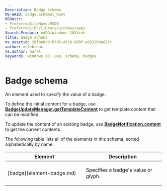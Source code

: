 ```yaml
---
Description: Badge schema
MS-HAID: badge.Schema\_Root
MSHAttr:
- PreferredSiteName:MSDN
- PreferredLib:/library/windows/apps
Search.Product: eADQiWindows 10XVcnh
title: Badge schema
ms.assetid: 20fba0dd-b7d6-47c8-9d9f-a8831bda627c
author: mcleblanc
ms.author: markl
keywords: windows 10, uwp, schema, badges
---
```


# Badge schema


An element used to specify the value of a badge.

To define the initial content for a badge, use [**BadgeUpdateManager.getTemplateContent**](https://msdn.microsoft.com/library/windows/apps/br208536) to get template content that can be modified.

To update the content of an existing badge, use [**BadgeNotification.content**](https://msdn.microsoft.com/library/windows/apps/br208528) to get the current contents.

The following table lists all of the elements in this schema, sorted alphabetically by name.

<table>
<colgroup>
<col width="50%" />
<col width="50%" />
</colgroup>
<thead>
<tr class="header">
<th>Element</th>
<th>Description</th>
</tr>
</thead>
<tbody>
<tr class="odd">
<td>[badge](element-badge.md)</td>
<td><p>Specifies a badge's value or glyph.</p></td>
</tr>
</tbody>
</table>

 

 

 



